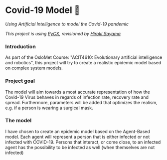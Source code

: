 # Covid-19 Model 🦠
_Using Artificial Intelligence to model the Covid-19 pandemic_

_This project is using [PyCX](https://github.com/hsayama/PyCX), revisioned by [Hiroki Sayama](https://github.com/hsayama)_


### Introduction
As part of the OsloMet Course: "ACIT4610: Evolutionary artificial intelligence and robotics", this project will try to create a realistic epidemic model based on complex system models.

### Project goal
The model will aim towards a most accurate representation of how the Covid-19 Virus behaves in regards of infection rate, recovery rate and spread. Furthermore, parameters will be added that optimizes the realism, e.g. if a person is wearing a surgical mask.

### The model
I have chosen to create an epidemic model based on the Agent-Based model. Each agent will represent a person that is either infected or not infected with COVID-19.
Persons that interact, or come close, to an infected agent has the possibility to be infected as well (when themselves are not infected)
